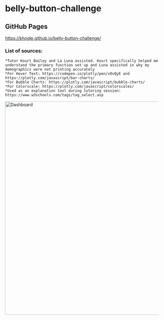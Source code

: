 # belly-button-challenge

## GitHub Pages
https://khogle.github.io/belly-button-challenge/ 

### List of sources:
    *Tutor Kourt Bailey and La Luna assisted. Kourt specifically helped me understand the primary function set up and Luna assisted in why my demographics were not printing accurately
    *For Hover Text: https://codepen.io/plotly/pen/vOvQyE and https://plotly.com/javascript/bar-charts/
    *For Bubble Charts: https://plotly.com/javascript/bubble-charts/
    *For Colorscale: https://plotly.com/javascript/colorscales/
    *Used as an explanation tool during tutoring session: https://www.w3schools.com/tags/tag_select.asp

<p>
  <img src="https://64.media.tumblr.com/9515afed79537783c913113062bca619/dfde17db083c19b6-56/s1280x1920/8a4fd1ae9c75e532f48d16bc0105a53cce132659.pnj" alt="Dashboard" width="600" height="700" />
</p>

